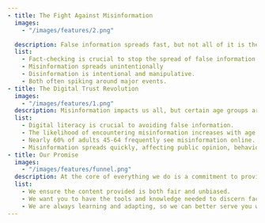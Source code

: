 ```yaml
---
- title: The Fight Against Misinformation
  images:
    - "/images/features/2.png"

  description: False information spreads fast, but not all of it is the same. Misinformation is false info shared by mistake. Disinformation is false info spread deliberately to deceive.
  list:
    - Fact-checking is crucial to stop the spread of false information.
    - Misinformation spreads unintentionally
    - Disinformation is intentional and manipulative.
    - Both often spiking around major events.
- title: The Digital Trust Revolution
  images:
    - "/images/features/1.png"
  description: Misinformation impacts us all, but certain age groups are especially vulnerable, facing it more frequently and with greater consequences.
  list:
    - Digital literacy is crucial to avoiding false information.
    - The likelihood of encountering misinformation increases with age.
    - Nearly 60% of adults 45-64 frequently see misinformation online.
    - Misinformation spreads quickly, affecting public opinion, behavior, and decisions.
- title: Our Promise
  images:
    - "/images/features/funnel.png"
  description: At the core of everything we do is a commitment to provide you with clear, accurate, and reliable information.
  list:
    - We ensure the content provided is both fair and unbiased.
    - We want you to have the tools and knowledge needed to discern fact from fiction.
    - We are always learning and adapting, so we can better serve you with the most accurate, reliable information.
---
```

